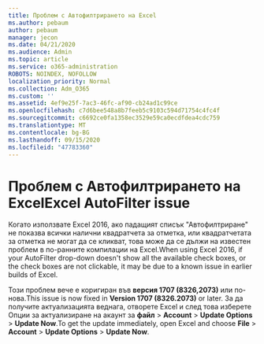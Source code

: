 ```yaml
---
title: Проблем с Автофилтрирането на Excel
ms.author: pebaum
author: pebaum
manager: jecon
ms.date: 04/21/2020
ms.audience: Admin
ms.topic: article
ms.service: o365-administration
ROBOTS: NOINDEX, NOFOLLOW
localization_priority: Normal
ms.collection: Adm_O365
ms.custom: ''
ms.assetid: 4ef9e25f-7ac3-46fc-af90-cb24ad1c99ce
ms.openlocfilehash: c7d6bee548a8b7feeb5c9103c594d71754c4fc4f
ms.sourcegitcommit: c6692ce0fa1358ec3529e59ca0ecdfdea4cdc759
ms.translationtype: MT
ms.contentlocale: bg-BG
ms.lasthandoff: 09/15/2020
ms.locfileid: "47783360"
---
```

# <a name="excel-autofilter-issue"></a><span data-ttu-id="2e9f5-102">Проблем с Автофилтрирането на Excel</span><span class="sxs-lookup"><span data-stu-id="2e9f5-102">Excel AutoFilter issue</span></span>

<span data-ttu-id="2e9f5-103">Когато използвате Excel 2016, ако падащият списък "Автофилтриране" не показва всички налични квадратчета за отметка, или квадратчетата за отметка не могат да се кликват, това може да се дължи на известен проблем в по-ранните компилации на Excel.</span><span class="sxs-lookup"><span data-stu-id="2e9f5-103">When using Excel 2016, if your AutoFilter drop-down doesn't show all the available check boxes, or the check boxes are not clickable, it may be due to a known issue in earlier builds of Excel.</span></span> 
  
<span data-ttu-id="2e9f5-104">Този проблем вече е коригиран във **версия 1707 (8326,2073)** или по-нова.</span><span class="sxs-lookup"><span data-stu-id="2e9f5-104">This issue is now fixed in **Version 1707 (8326.2073)** or later.</span></span> <span data-ttu-id="2e9f5-105">За да получите актуализацията веднага, отворете Excel и след това изберете Опции за актуализиране на акаунт за **файл** \> **Account** \> **Update Options** \> **Update Now**.</span><span class="sxs-lookup"><span data-stu-id="2e9f5-105">To get the update immediately, open Excel and choose **File** \> **Account** \> **Update Options** \> **Update Now**.</span></span>
  

